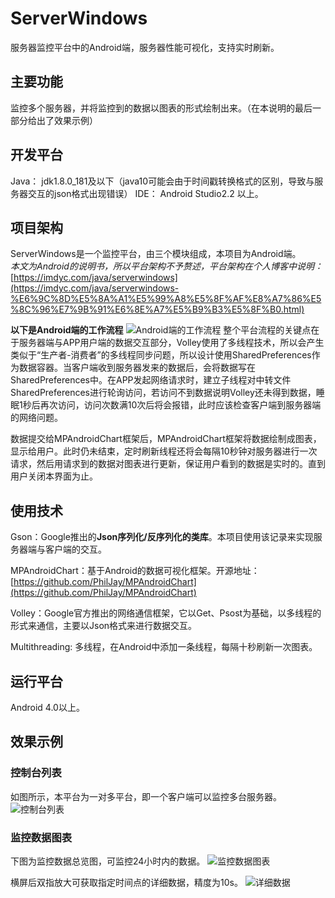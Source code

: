 # ServerWindows
服务器监控平台中的Android端，服务器性能可视化，支持实时刷新。

## 主要功能
监控多个服务器，并将监控到的数据以图表的形式绘制出来。（在本说明的最后一部分给出了效果示例）

## 开发平台
Java： jdk1.8.0_181及以下（java10可能会由于时间戳转换格式的区别，导致与服务器交互的json格式出现错误）
IDE： Android Studio2.2 以上。

## 项目架构
ServerWindows是一个监控平台，由三个模块组成，本项目为Android端。  
*本文为Android的说明书，所以平台架构不予赘述，平台架构在个人博客中说明：*[https://imdyc.com/java/serverwindows](https://imdyc.com/java/serverwindows-%E6%9C%8D%E5%8A%A1%E5%99%A8%E5%8F%AF%E8%A7%86%E5%8C%96%E7%9B%91%E6%8E%A7%E5%B9%B3%E5%8F%B0.html)

**以下是Android端的工作流程**
![Android端的工作流程](http://images-1252121815.cosgz.myqcloud.com/blog/ServerWindows/TIM%E6%88%AA%E5%9B%BE20180811162634.png)
整个平台流程的关键点在于服务器端与APP用户端的数据交互部分，Volley使用了多线程技术，所以会产生类似于“生产者-消费者”的多线程同步问题，所以设计使用SharedPreferences作为数据容器。当客户端收到服务器发来的数据后，会将数据写在SharedPreferences中。在APP发起网络请求时，建立子线程对中转文件SharedPreferences进行轮询访问，若访问不到数据说明Volley还未得到数据，睡眠1秒后再次访问，访问次数满10次后将会报错，此时应该检查客户端到服务器端的网络问题。  
  
数据提交给MPAndroidChart框架后，MPAndroidChart框架将数据绘制成图表，显示给用户。此时仍未结束，定时刷新线程还将会每隔10秒钟对服务器进行一次请求，然后用请求到的数据对图表进行更新，保证用户看到的数据是实时的。直到用户关闭本界面为止。


## 使用技术
Gson：Google推出的**Json序列化/反序列化的类库**。本项目使用该记录来实现服务器端与客户端的交互。

MPAndroidChart：基于Android的数据可视化框架。开源地址：[https://github.com/PhilJay/MPAndroidChart](https://github.com/PhilJay/MPAndroidChart)

Volley：Google官方推出的网络通信框架，它以Get、Psost为基础，以多线程的形式来通信，主要以Json格式来进行数据交互。

Multithreading: 多线程，在Android中添加一条线程，每隔十秒刷新一次图表。

## 运行平台 
Android 4.0以上。


## 效果示例
### 控制台列表
如图所示，本平台为一对多平台，即一个客户端可以监控多台服务器。
![控制台列表](http://images-1252121815.cosgz.myqcloud.com/blog/ServerWindows/TIM%E5%9B%BE%E7%89%8720180523001952.jpg)

### 监控数据图表
下图为监控数据总览图，可监控24小时内的数据。
![监控数据图表](http://images-1252121815.cosgz.myqcloud.com/blog/ServerWindows/TIM%E5%9B%BE%E7%89%8720180523001958.jpg)

横屏后双指放大可获取指定时间点的详细数据，精度为10s。
![详细数据](https://images-1252121815.cosgz.myqcloud.com/blog/ServerWindows/TIM%E5%9B%BE%E7%89%8720180527213636.jpg)

